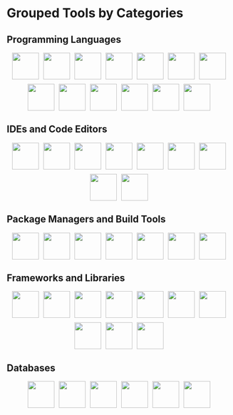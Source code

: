 # Grouped Tools by Categories

## Programming Languages
<div style="display: flex; flex-wrap: wrap; justify-content: center; gap: 10px;">
  <img src="https://go-skill-icons.vercel.app/api/icons?i=javascript" width="60" height="60" />
  <img src="https://go-skill-icons.vercel.app/api/icons?i=java" width="60" height="60" />
  <img src="https://go-skill-icons.vercel.app/api/icons?i=perl" width="60" height="60" />
  <img src="https://go-skill-icons.vercel.app/api/icons?i=python" width="60" height="60" />
  <img src="https://go-skill-icons.vercel.app/api/icons?i=rust" width="60" height="60" />
  <img src="https://go-skill-icons.vercel.app/api/icons?i=typescript" width="60" height="60" />
  <img src="https://go-skill-icons.vercel.app/api/icons?i=php" width="60" height="60" />
  <img src="https://go-skill-icons.vercel.app/api/icons?i=cpp" width="60" height="60" />
  <img src="https://go-skill-icons.vercel.app/api/icons?i=css" width="60" height="60" />
  <img src="https://go-skill-icons.vercel.app/api/icons?i=html" width="60" height="60" />
  <img src="https://go-skill-icons.vercel.app/api/icons?i=lua" width="60" height="60" />
  <img src="https://go-skill-icons.vercel.app/api/icons?i=kotlin" width="60" height="60" />
  <img src="https://go-skill-icons.vercel.app/api/icons?i=c" width="60" height="60" />
</div>

## IDEs and Code Editors
<div style="display: flex; flex-wrap: wrap; justify-content: center; gap: 10px;">
  <img src="https://go-skill-icons.vercel.app/api/icons?i=idea" width="60" height="60" />
  <img src="https://go-skill-icons.vercel.app/api/icons?i=pycharm" width="60" height="60" />
  <img src="https://go-skill-icons.vercel.app/api/icons?i=replit" width="60" height="60" />
  <img src="https://go-skill-icons.vercel.app/api/icons?i=visualstudio" width="60" height="60" />
  <img src="https://go-skill-icons.vercel.app/api/icons?i=vscode" width="60" height="60" />
  <img src="https://go-skill-icons.vercel.app/api/icons?i=notepadpp" width="60" height="60" />
  <img src="https://go-skill-icons.vercel.app/api/icons?i=neovim" width="60" height="60" />
  <img src="https://go-skill-icons.vercel.app/api/icons?i=atom" width="60" height="60" />
  <img src="https://go-skill-icons.vercel.app/api/icons?i=androidstudio" width="60" height="60" />
</div>

## Package Managers and Build Tools
<div style="display: flex; flex-wrap: wrap; justify-content: center; gap: 10px;">
  <img src="https://go-skill-icons.vercel.app/api/icons?i=npm" width="60" height="60" />
  <img src="https://go-skill-icons.vercel.app/api/icons?i=pnpm" width="60" height="60" />
  <img src="https://go-skill-icons.vercel.app/api/icons?i=yarn" width="60" height="60" />
  <img src="https://go-skill-icons.vercel.app/api/icons?i=vercel" width="60" height="60" />
  <img src="https://go-skill-icons.vercel.app/api/icons?i=workers" width="60" height="60" />
  <img src="https://go-skill-icons.vercel.app/api/icons?i=vite" width="60" height="60" />
  <img src="https://go-skill-icons.vercel.app/api/icons?i=terraform" width="60" height="60" />
</div>

## Frameworks and Libraries
<div style="display: flex; flex-wrap: wrap; justify-content: center; gap: 10px;">
  <img src="https://go-skill-icons.vercel.app/api/icons?i=jquery" width="60" height="60" />
  <img src="https://go-skill-icons.vercel.app/api/icons?i=nuxtjs" width="60" height="60" />
  <img src="https://go-skill-icons.vercel.app/api/icons?i=react" width="60" height="60" />
  <img src="https://go-skill-icons.vercel.app/api/icons?i=vuejs" width="60" height="60" />
  <img src="https://go-skill-icons.vercel.app/api/icons?i=threejs" width="60" height="60" />
  <img src="https://go-skill-icons.vercel.app/api/icons?i=tailwindcss" width="60" height="60" />
  <img src="https://go-skill-icons.vercel.app/api/icons?i=django" width="60" height="60" />
  <img src="https://go-skill-icons.vercel.app/api/icons?i=dotnet" width="60" height="60" />
  <img src="https://go-skill-icons.vercel.app/api/icons?i=electron" width="60" height="60" />
  <img src="https://go-skill-icons.vercel.app/api/icons?i=htmx" width="60" height="60" />
</div>

## Databases
<div style="display: flex; flex-wrap: wrap; justify-content: center; gap: 10px;">
  <img src="https://go-skill-icons.vercel.app/api/icons?i=postgresql" width="60" height="60" />
  <img src="https://go-skill-icons.vercel.app/api/icons?i=sqlite" width="60" height="60" />
  <img src="https://go-skill-icons.vercel.app/api/icons?i=oracle" width="60" height="60" />
  <img src="https://go-skill-icons.vercel.app/api/icons?i=mongodb" width="60" height="60" />
  <img src="https://go-skill-icons.vercel.app/api/icons?i=mysql" width="60" height="60" />
  <img src="https://go-skill-icons.vercel.app/api/icons?i=redis" width="60" height="60" />
</div>
